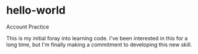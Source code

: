 # hello-world
Account Practice

This is my initial foray into learning code.  I've been interested in this for a long time, but I'm finally making a commitment to developing this new skill.  
